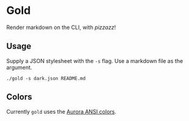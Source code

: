 # Gold

Render markdown on the CLI, with _pizzazz_!

## Usage

Supply a JSON stylesheet with the `-s` flag. Use a markdown file as the argument.

```
./gold -s dark.json README.md
```

## Colors

Currently `gold` uses the [Aurora ANSI colors](https://godoc.org/github.com/logrusorgru/aurora#Index).
